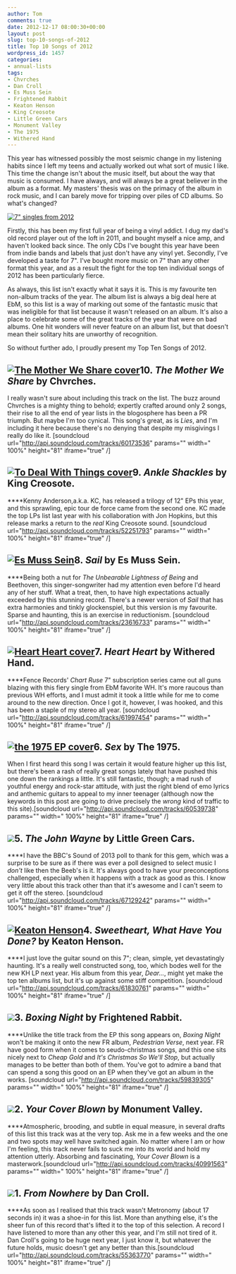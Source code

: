 ```yaml
---
author: Tom
comments: true
date: 2012-12-17 08:00:30+00:00
layout: post
slug: top-10-songs-of-2012
title: Top 10 Songs of 2012
wordpress_id: 1457
categories:
- annual-lists
tags:
- Chvrches
- Dan Croll
- Es Muss Sein
- Frightened Rabbit
- Keaton Henson
- King Creosote
- Little Green Cars
- Monument Valley
- The 1975
- Withered Hand
---
```


This year has witnessed possibly the most seismic change in my listening habits since I left my teens and actually worked out what sort of music I like. This time the change isn't about the music itself, but about the way that music is consumed. I have always, and will always be a great believer in the album as a format. My masters' thesis was on the primacy of the album in rock music, and I can barely move for tripping over piles of CD albums. So what's changed?

<!-- more -->

[![7" singles from 2012](http://www.eatenbymonsters.com/wp-content/uploads/2012/12/2012vinyl-620x413.jpg)](http://www.eatenbymonsters.com/2012/12/17/top-10-songs-of-2012/2012vinyl/)

Firstly, this has been my first full year of being a vinyl addict. I dug my dad's old record player out of the loft in 2011, and bought myself a nice amp, and haven't looked back since. The only CDs I've bought this year have been from indie bands and labels that just don't have any vinyl yet. Secondly, I've developed a taste for 7". I've bought more music on 7" than any other format this year, and as a result the fight for the top ten individual songs of 2012 has been particularly fierce.

As always, this list isn't exactly what it says it is. This is my favourite ten non-album tracks of the year. The album list is always a big deal here at EbM, so this list is a way of marking out some of the fantastic music that was ineligible for that list because it wasn't released on an album. It's also a place to celebrate some of the great tracks of the year that were on bad albums. One hit wonders will never feature on an album list, but that doesn't mean their solitary hits are unworthy of recognition.

So without further ado, I proudly present my Top Ten Songs of 2012.


## [![The Mother We Share cover](http://www.eatenbymonsters.com/wp-content/uploads/2012/12/chvrches-150x150.jpg)](http://www.eatenbymonsters.com/?attachment_id=1477#main)10. _The Mother We Share_ by Chvrches.


I really wasn't sure about including this track on the list. The buzz around Chvrches is a mighty thing to behold; expertly crafted around only 2 songs, their rise to all the end of year lists in the blogosphere has been a PR triumph. But maybe I'm too cynical. This song's great, as is _Lies_, and I'm including it here because there's no denying that despite my misgivings I really do like it. [soundcloud url="http://api.soundcloud.com/tracks/60173536" params="" width=" 100%" height="81" iframe="true" /]


## [![To Deal With Things cover](http://www.eatenbymonsters.com/wp-content/uploads/2012/12/todealwiththings-150x150.jpg)](http://www.eatenbymonsters.com/?attachment_id=1475#main)9. _Ankle Shackles_ by King Creosote.


****Kenny Anderson,a.k.a. KC, has released a trilogy of 12" EPs this year, and this sprawling, epic tour de force came from the second one. KC made the top LPs list last year with his collaboration with Jon Hopkins, but this release marks a return to the _real_ King Creosote sound. [soundcloud url="http://api.soundcloud.com/tracks/52251793" params="" width=" 100%" height="81" iframe="true" /]


## [![Es Muss Sein](http://www.eatenbymonsters.com/wp-content/uploads/2012/12/esmusssein-150x150.jpg)](http://www.eatenbymonsters.com/?attachment_id=1473#main)8. _Sail_ by Es Muss Sein.


****Being both a nut for _The Unbearable Lightness of Being_ and Beethoven, this singer-songwriter had my attention even before I'd heard any of her stuff. What a treat, then, to have high expectations actually exceeded by this stunning record. There's a newer version of _Sail_ that has extra harmonies and tinkly glockenspiel, but this version is my favourite. Sparse and haunting, this is an exercise in reductionism. [soundcloud url="http://api.soundcloud.com/tracks/23616733" params="" width=" 100%" height="81" iframe="true" /]


## [![Heart Heart cover](http://www.eatenbymonsters.com/wp-content/uploads/2012/12/heartheart-150x150.jpg)](http://www.eatenbymonsters.com/?attachment_id=1471#main)7. _Heart Heart_ by Withered Hand.


****Fence Records' _Chart Ruse_ 7" subscription series came out all guns blazing with this fiery single from EbM favorite WH. It's more raucous than previous WH efforts, and I must admit it took a little while for me to come around to the new direction. Once I got it, however, I was hooked, and this has been a staple of my stereo all year. [soundcloud url="http://api.soundcloud.com/tracks/61997454" params="" width=" 100%" height="81" iframe="true" /]


## [![the 1975 EP cover](http://www.eatenbymonsters.com/wp-content/uploads/2012/12/sex-150x150.jpg)](http://www.eatenbymonsters.com/?attachment_id=1465#main)6. _Sex_ by The 1975.


When I first heard this song I was certain it would feature higher up this list, but there's been a rash of really great songs lately that have pushed this one down the rankings a little. It's still fantastic, though; a mad rush of youthful energy and rock-star attitude, with just the right blend of emo lyrics and anthemic guitars to appeal to my inner teenager (although now the keywords in this post are going to drive precisely the _wrong_ kind of traffic to this site).[soundcloud url="http://api.soundcloud.com/tracks/60539738" params="" width=" 100%" height="81" iframe="true" /]


## [![](http://www.eatenbymonsters.com/wp-content/uploads/2012/12/littlegreencars-150x150.jpg)](http://www.eatenbymonsters.com/?attachment_id=1466#main)5. _The John Wayne_ by Little Green Cars.


****I have the BBC's Sound of 2013 poll to thank for this gem, which was a surprise to be sure as if there was ever a poll designed to select music I _don't_ like then the Beeb's is it. It's always good to have your preconceptions challenged, especially when it happens with a track as good as this. I know very little about this track other than that it's awesome and I can't seem to get it off the stereo. [soundcloud url="http://api.soundcloud.com/tracks/67129242" params="" width=" 100%" height="81" iframe="true" /]


## [![Keaton Henson](http://www.eatenbymonsters.com/wp-content/uploads/2012/12/keatonhenson-150x150.jpg)](http://www.eatenbymonsters.com/?attachment_id=1470#main)4. _Sweetheart, What Have You Done?_ by Keaton Henson.


****I just love the guitar sound on this 7"; clean, simple, yet devastatingly haunting. It's a really well constructed song, too, which bodes well for the new KH LP next year. His album from this year, _Dear..._, might yet make the top ten albums list, but it's up against some stiff competition. [soundcloud url="http://api.soundcloud.com/tracks/61830761" params="" width=" 100%" height="81" iframe="true" /]


## [![](http://www.eatenbymonsters.com/wp-content/uploads/2012/12/boxingnight-150x150.jpg)](http://www.eatenbymonsters.com/?attachment_id=1459#main)3. _Boxing Night_ by Frightened Rabbit.


****Unlike the title track from the EP this song appears on, _Boxing Night_ won't be making it onto the new FR album, _Pedestrian Verse_, next year. FR have good form when it comes to seudo-christmas songs, and this one sits nicely next to _Cheap Gold_ and _It's Christmas So We'll Stop_, but actually manages to be better than both of them. You've got to admire a band that can spend a song this good on an EP when they've got an album in the works. [soundcloud url="http://api.soundcloud.com/tracks/59839305" params="" width=" 100%" height="81" iframe="true" /]


## [![](http://www.eatenbymonsters.com/wp-content/uploads/2012/12/yourcoverblown-150x150.jpg)](http://www.eatenbymonsters.com/?attachment_id=1461#main)2. _Your Cover Blown_ by Monument Valley.


****Atmospheric, brooding, and subtle in equal measure, in several drafts of this list this track was at the very top. Ask me in a few weeks and the one and two spots may well have switched again. No matter where I am or how I'm feeling, this track never fails to suck me into its world and hold my attention utterly. Absorbing and fascinating, _Your Cover Blown_ is a masterwork.[soundcloud url="http://api.soundcloud.com/tracks/40991563" params="" width=" 100%" height="81" iframe="true" /]


## [![](http://www.eatenbymonsters.com/wp-content/uploads/2012/12/fromnowhere-150x150.jpg)](http://www.eatenbymonsters.com/?attachment_id=1460#main)1. _From Nowhere_ by Dan Croll.


****As soon as I realised that this track wasn't Metronomy (about 17 seconds in) it was a shoe-in for this list. More than anything else, it's the sheer fun of this record that's lifted it to the top of this selection. A record I have listened to more than any other this year, and I'm still not tired of it. Dan Croll's going to be huge next year, I just know it, but whatever the future holds, music doesn't get any better than this.[soundcloud url="http://api.soundcloud.com/tracks/55363770" params="" width=" 100%" height="81" iframe="true" /]
